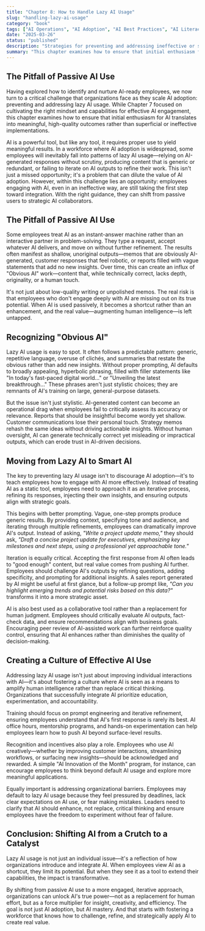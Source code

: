 ```yaml
---
title: "Chapter 8: How to Handle Lazy AI Usage"
slug: "handling-lazy-ai-usage"
category: "book"
tags: ["AI Operations", "AI Adoption", "AI Best Practices", "AI Literacy", "Productivity", "Quality Control", "AI Training"]
date: "2025-03-26"
status: "published"
description: "Strategies for preventing and addressing ineffective or superficial AI usage in organizations"
summary: "This chapter examines how to ensure that initial enthusiasm for AI translates into meaningful, high-quality outcomes rather than superficial implementations, providing strategies to help employees shift from passive AI users to strategic AI collaborators."
---
```


## The Pitfall of Passive AI Use

Having explored how to identify and nurture AI-ready employees, we now turn to a critical challenge that organizations face as they scale AI adoption: preventing and addressing lazy AI usage. While Chapter 7 focused on cultivating the right mindset and capabilities for effective AI engagement, this chapter examines how to ensure that initial enthusiasm for AI translates into meaningful, high-quality outcomes rather than superficial or ineffective implementations.

AI is a powerful tool, but like any tool, it requires proper use to yield meaningful results. In a workforce where AI adoption is widespread, some employees will inevitably fall into patterns of lazy AI usage—relying on AI-generated responses without scrutiny, producing content that is generic or redundant, or failing to iterate on AI outputs to refine their work. This isn't just a missed opportunity; it's a problem that can dilute the value of AI adoption. However, within this challenge lies an opportunity: employees engaging with AI, even in an ineffective way, are still taking the first step toward integration. With the right guidance, they can shift from passive users to strategic AI collaborators.

## The Pitfall of Passive AI Use

Some employees treat AI as an instant-answer machine rather than an interactive partner in problem-solving. They type a request, accept whatever AI delivers, and move on without further refinement. The results often manifest as shallow, unoriginal outputs—memos that are obviously AI-generated, customer responses that feel robotic, or reports filled with vague statements that add no new insights. Over time, this can create an influx of "Obvious AI" work—content that, while technically correct, lacks depth, originality, or a human touch.

It's not just about low-quality writing or unpolished memos. The real risk is that employees who don't engage deeply with AI are missing out on its true potential. When AI is used passively, it becomes a shortcut rather than an enhancement, and the real value—augmenting human intelligence—is left untapped.

## Recognizing "Obvious AI"

Lazy AI usage is easy to spot. It often follows a predictable pattern: generic, repetitive language, overuse of clichés, and summaries that restate the obvious rather than add new insights. Without proper prompting, AI defaults to broadly appealing, hyperbolic phrasing, filled with filler statements like "In today's fast-paced digital world…" or "Unveiling the latest breakthrough…" These phrases aren't just stylistic choices; they are remnants of AI's training on large, general-purpose datasets.

But the issue isn't just stylistic. AI-generated content can become an operational drag when employees fail to critically assess its accuracy or relevance. Reports that should be insightful become wordy yet shallow. Customer communications lose their personal touch. Strategy memos rehash the same ideas without driving actionable insights. Without human oversight, AI can generate technically correct yet misleading or impractical outputs, which can erode trust in AI-driven decisions.

## Moving from Lazy AI to Smart AI

The key to preventing lazy AI usage isn't to discourage AI adoption—it's to teach employees how to engage with AI more effectively. Instead of treating AI as a static tool, employees need to approach it as an iterative process, refining its responses, injecting their own insights, and ensuring outputs align with strategic goals.

This begins with better prompting. Vague, one-step prompts produce generic results. By providing context, specifying tone and audience, and iterating through multiple refinements, employees can dramatically improve AI's output. Instead of asking, *"Write a project update memo,"* they should ask, *"Draft a concise project update for executives, emphasizing key milestones and next steps, using a professional yet approachable tone."*

Iteration is equally critical. Accepting the first response from AI often leads to "good enough" content, but real value comes from pushing AI further. Employees should challenge AI's outputs by refining questions, adding specificity, and prompting for additional insights. A sales report generated by AI might be useful at first glance, but a follow-up prompt like, *"Can you highlight emerging trends and potential risks based on this data?"* transforms it into a more strategic asset.

AI is also best used as a collaborative tool rather than a replacement for human judgment. Employees should critically evaluate AI outputs, fact-check data, and ensure recommendations align with business goals. Encouraging peer review of AI-assisted work can further reinforce quality control, ensuring that AI enhances rather than diminishes the quality of decision-making.

## Creating a Culture of Effective AI Use

Addressing lazy AI usage isn't just about improving individual interactions with AI—it's about fostering a culture where AI is seen as a means to amplify human intelligence rather than replace critical thinking. Organizations that successfully integrate AI prioritize education, experimentation, and accountability.

Training should focus on prompt engineering and iterative refinement, ensuring employees understand that AI's first response is rarely its best. AI office hours, mentorship programs, and hands-on experimentation can help employees learn how to push AI beyond surface-level results.

Recognition and incentives also play a role. Employees who use AI creatively—whether by improving customer interactions, streamlining workflows, or surfacing new insights—should be acknowledged and rewarded. A simple "AI Innovation of the Month" program, for instance, can encourage employees to think beyond default AI usage and explore more meaningful applications.

Equally important is addressing organizational barriers. Employees may default to lazy AI usage because they feel pressured by deadlines, lack clear expectations on AI use, or fear making mistakes. Leaders need to clarify that AI should enhance, not replace, critical thinking and ensure employees have the freedom to experiment without fear of failure.

## Conclusion: Shifting AI from a Crutch to a Catalyst

Lazy AI usage is not just an individual issue—it's a reflection of how organizations introduce and integrate AI. When employees view AI as a shortcut, they limit its potential. But when they see it as a tool to extend their capabilities, the impact is transformative.

By shifting from passive AI use to a more engaged, iterative approach, organizations can unlock AI's true power—not as a replacement for human effort, but as a force multiplier for insight, creativity, and efficiency. The goal is not just AI adoption, but AI mastery. And that starts with fostering a workforce that knows how to challenge, refine, and strategically apply AI to create real value. 